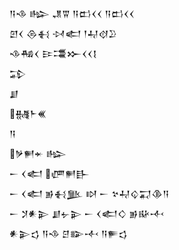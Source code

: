 <div class='block'>
<div class='line'>𒀀𒈾 𒈗 𒂗𒐊 𒀀𒆗𒌋𒌋 𒀀𒆗𒌋𒌋</div>
<div class='line'>𒇻𒌋 𒁲𒈬 𒀴𒅗 𒁹𒄷𒋼𒊒</div>
<div class='line'>𒈾𒄀𒌋 𒄿𒃮𒁍𒌋𒌋𒋙</div>
<div class='line'>𒁉</div>
<div class='line'>𒋗</div>
<div class='line'>𒉆𒈨𒌍</div>
<div class='line'>𒀀</div>
<div class='line'>𒃻𒂍𒄬 𒈗</div>
<div class='line'>𒀸 𒌋𒅗 𒂇𒂍𒃲</div>
<div class='line'>𒀸 𒌋𒅗 𒂊𒈬𒆥 𒊭 𒀸 𒆳𒄷𒌒𒍑𒆠𒀀</div>
<div class='line'>𒀸 𒋡𒀭𒉌 𒋗𒉡𒉌 𒀸 𒌋𒅗𒄭 𒂊𒄫𒋾</div>
<div class='line'>𒀭𒉌𒌓 𒀀𒈾 𒆪𒅔𒋾 𒀀𒊓𒌓</div>
</div>